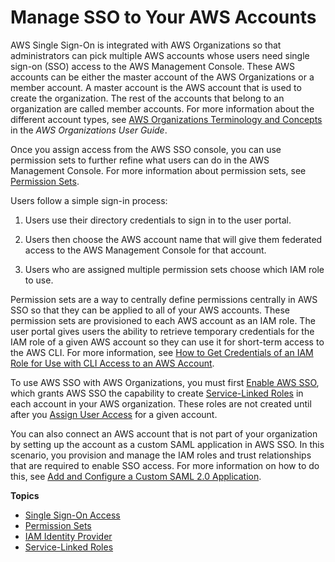 # Manage SSO to Your AWS Accounts<a name="manage-your-accounts"></a>

AWS Single Sign\-On is integrated with AWS Organizations so that administrators can pick multiple AWS accounts whose users need single sign\-on \(SSO\) access to the AWS Management Console\. These AWS accounts can be either the master account of the AWS Organizations or a member account\. A master account is the AWS account that is used to create the organization\. The rest of the accounts that belong to an organization are called member accounts\. For more information about the different account types, see [AWS Organizations Terminology and Concepts](http://docs.aws.amazon.com/organizations/latest/userguide/orgs_getting-started_concepts.html) in the *AWS Organizations User Guide*\.

Once you assign access from the AWS SSO console, you can use permission sets to further refine what users can do in the AWS Management Console\. For more information about permission sets, see [Permission Sets](permissionsets.md)\. 

Users follow a simple sign\-in process:

1. Users use their directory credentials to sign in to the user portal\.

1. Users then choose the AWS account name that will give them federated access to the AWS Management Console for that account\.

1. Users who are assigned multiple permission sets choose which IAM role to use\.

Permission sets are a way to centrally define permissions centrally in AWS SSO so that they can be applied to all of your AWS accounts\. These permission sets are provisioned to each AWS account as an IAM role\. The user portal gives users the ability to retrieve temporary credentials for the IAM role of a given AWS account so they can use it for short\-term access to the AWS CLI\. For more information, see [How to Get Credentials of an IAM Role for Use with CLI Access to an AWS Account](howtogetcredentials.md)\.

To use AWS SSO with AWS Organizations, you must first [Enable AWS SSO](step1.md), which grants AWS SSO the capability to create [Service\-Linked Roles](slrconcept.md) in each account in your AWS organization\. These roles are not created until after you [Assign User Access](useraccess.md#assignusers) for a given account\.

You can also connect an AWS account that is not part of your organization by setting up the account as a custom SAML application in AWS SSO\. In this scenario, you provision and manage the IAM roles and trust relationships that are required to enable SSO access\. For more information on how to do this, see [Add and Configure a Custom SAML 2\.0 Application](samlapps.md#addconfigcustomapp)\.

**Topics**
+ [Single Sign\-On Access](useraccess.md)
+ [Permission Sets](permissionsets.md)
+ [IAM Identity Provider](idp.md)
+ [Service\-Linked Roles](slrconcept.md)
